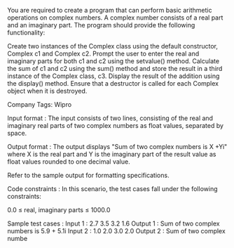 You are required to create a program that can perform basic arithmetic operations on complex numbers. A complex number consists of a real part and an imaginary part. The program should provide the following functionality:



Create two instances of the Complex class using the default constructor, Complex c1 and Complex c2.
Prompt the user to enter the real and imaginary parts for both c1 and c2 using the setvalue() method.
Calculate the sum of c1 and c2 using the sum() method and store the result in a third instance of the Complex class, c3.
Display the result of the addition using the display() method.
Ensure that a destructor is called for each Complex object when it is destroyed.


Company Tags: Wipro

Input format :
The input consists of two lines, consisting of the real and imaginary real parts of two complex numbers as float values, separated by space.

Output format :
The output displays "Sum of two complex numbers is X +Yi" where X is the real part and Y is the imaginary part of the result value as float values rounded to one decimal value.



Refer to the sample output for formatting specifications.

Code constraints :
In this scenario, the test cases fall under the following constraints:

0.0 ≤ real, imaginary parts ≤ 1000.0

Sample test cases :
Input 1 :
2.7 3.5 
3.2 1.6
Output 1 :
Sum of two complex numbers is 5.9 + 5.1i
Input 2 :
1.0 2.0
3.0 2.0
Output 2 :
Sum of two complex numbe

